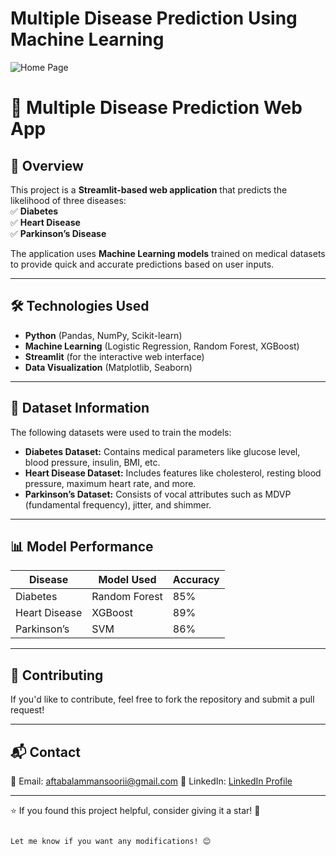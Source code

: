# Multiple Disease Prediction Using Machine Learning
![Home Page](https://github.com/aftabalammansoori/Mutiple-Disease-Prediction/blob/main/Home.png)

# 🏥 Multiple Disease Prediction Web App  

## 🚀 Overview  
This project is a **Streamlit-based web application** that predicts the likelihood of three diseases:  
✅ **Diabetes**  
✅ **Heart Disease**  
✅ **Parkinson’s Disease**  

The application uses **Machine Learning models** trained on medical datasets to provide quick and accurate predictions based on user inputs.  

---

## 🛠️ Technologies Used  
- **Python** (Pandas, NumPy, Scikit-learn)  
- **Machine Learning** (Logistic Regression, Random Forest, XGBoost)  
- **Streamlit** (for the interactive web interface)  
- **Data Visualization** (Matplotlib, Seaborn)  

---

## 📂 Dataset Information  
The following datasets were used to train the models:  
- **Diabetes Dataset:** Contains medical parameters like glucose level, blood pressure, insulin, BMI, etc.  
- **Heart Disease Dataset:** Includes features like cholesterol, resting blood pressure, maximum heart rate, and more.  
- **Parkinson’s Dataset:** Consists of vocal attributes such as MDVP (fundamental frequency), jitter, and shimmer.  

---




## 📊 Model Performance  
| Disease     | Model Used       | Accuracy |
|------------|----------------|----------|
| Diabetes   | Random Forest   | 85%      |
| Heart Disease | XGBoost      | 89%      |
| Parkinson’s | SVM            | 86%      |


---


## 🤝 Contributing  
If you'd like to contribute, feel free to fork the repository and submit a pull request!  

---

## 📬 Contact  
📧 Email: aftabalammansoorii@gmail.com 
💼 LinkedIn: [LinkedIn Profile](https://www.linkedin.com/in/aftabalammansoorii/)  

---

⭐ If you found this project helpful, consider giving it a star! 🚀  
```

Let me know if you want any modifications! 😊
